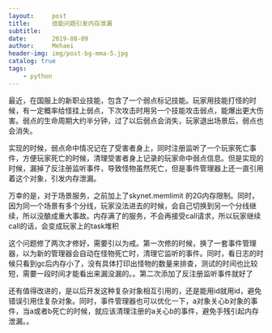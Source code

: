 ```yaml
---
layout:     post
title:      技能问题引发内存泄漏
subtitle:   
date:       2019-08-09
author:     Mehaei
header-img: img/post-bg-mma-5.jpg
catalog: true
tags:
    - python
---
```

最近，在国服上的新职业技能，包含了一个弱点标记技能。玩家用技能打怪的时候，有一定概率给怪挂上弱点，下次攻击时用另一个技能攻击弱点，能爆出更大伤害。弱点的生命周期大约半分钟，过了以后弱点会消失，玩家退出场景后，弱点也会消失。

实现的时候，弱点命中情况记在了受害者身上，同时注册监听了一个玩家死亡事件，方便玩家死亡的时候，清理受害者身上记录的玩家命中弱点信息。但是实现的时候，漏掉了反注册监听事件，导致怪物虽然死亡，但是事件管理器上还一直引用着这个对象，引发内存泄漏。

万幸的是，对于场景服务，之前加上了skynet.memlimit 的2G内存限制。同时，因为同一个场景有多个分线，玩家没法进去的时候，会自己切换到另一个分线继续，所以没酿成重大事故。内存满了的服务，不会再接受call请求，所以玩家继续call的话，会变成玩家上的task堆积

这个问题修了两次才修好，需要引以为戒。第一次修的时候，换了一套事件管理器，以为新的管理器会自动在怪物死亡时，清理它监听的事件。同时，看日志的时候只看到gc后内存小了，没有具体打印出怪物的数量来排查，测试的时间也比较短，需要一段时间才能看出来漏没漏的。。第二次添加了反注册监听事件就好了

还有值得改进的，是以后开发这种复杂对象相互引用的，还是能用id就用id，避免错误引用住复杂对象。同时，事件管理器也可以优化一下，a对象关心b对象的事件，当a或者b死亡的时候，就应该清理注册的a关心b的事件，避免手残引起内存泄漏。。
